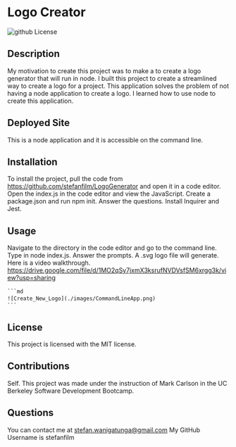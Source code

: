 # Logo Creator
  ![github License](https://img.shields.io/badge/license-MIT-blue.svg)
  
## Description
My motivation to create this project was to make a to create a logo generator that will run in node. I built this project to create a streamlined way to create a logo for a project. This application solves the problem of not having a node application to create a logo. I learned how to use node to create this application.

## Deployed Site

This is a node application and it is accessible on the command line.

## Installation

To install the project, pull the code from https://github.com/stefanfilm/LogoGenerator and open it in a code editor. Open the index.js in the code editor and view the JavaScript. Create a package.json and run npm init. Answer the questions. Install Inquirer and Jest. 

## Usage

Navigate to the directory in the code editor and go to the command line. Type in node index.js. Answer the prompts. A .svg logo file will generate. Here is a video walkthrough. https://drive.google.com/file/d/1MO2qSy7jxmX3ksrufNVDVsfSM6xrgg3k/view?usp=sharing

    ```md
    ![Create_New_Logo](./images/CommandLineApp.png)
    ```


  ## License
  This project is licensed with the MIT license.
  

  ## Contributions
  Self. This project was made under the instruction of Mark Carlson in the UC Berkeley Software Development Bootcamp.

  ## Questions
  You can contact me at stefan.wanigatunga@gmail.com
  My GitHub Username is stefanfilm